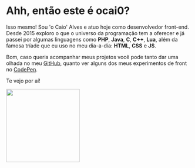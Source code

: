 # Ahh, então este é ocai0?
<p>Isso mesmo! Sou 'o Caio' Alves e atuo hoje como desenvolvedor front-end. Desde 2015 exploro o que o universo da programação tem a oferecer e já passei por algumas linguagens como <b>PHP</b>, <b>Java</b>, <b>C</b>, <b>C++</b>, <b>Lua</b>, além da famosa tríade que eu uso no meu dia-a-dia: <b>HTML</b>, <b>CSS</b> e <b>JS</b>.</p>
<p>Bom, caso queria acompanhar meus projetos você pode tanto dar uma olhada no meu <a href="https://github.com/ocai0">GitHub</a>, quanto ver alguns dos meus experimentos de front no <a href="https://codepen.io/ocai0">CodePen</a>.</p>
<p>Te vejo por aí!</p>
<img src="https://github.com/ocai0.png?size=200" width="200" height="200"/>
